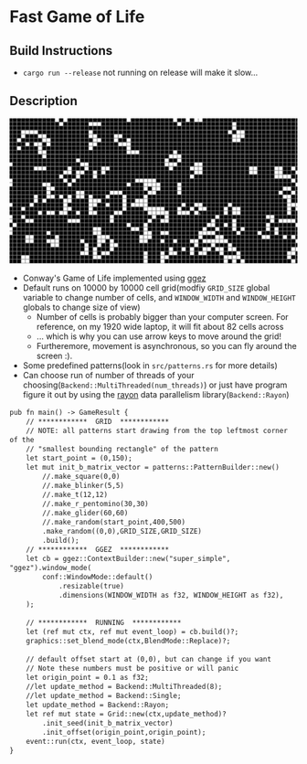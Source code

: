 # Fast Game of Life
## Build Instructions
* `cargo run --release` not running on release will make it slow...

## Description
![cgol](cgol.gif)
* Conway's Game of Life implemented using [ggez](https://github.com/ggez/ggez)
* Default runs on 10000 by 10000 cell grid(modfiy `GRID_SIZE` global variable to change number of cells, and `WINDOW_WIDTH` and `WINDOW_HEIGHT` globals to change size of view)
    * Number of cells is probably bigger than your computer screen. For reference, on my 1920 wide laptop, it will fit about 82 cells across
    * ... which is why you can use arrow keys to move around the grid!
    * Furtheremore, movement is asynchronous, so you can fly around the screen :).
* Some predefined patterns(look in `src/patterns.rs` for more details)
* Can choose run of number of threads of your choosing(`Backend::MultiThreaded(num_threads)`) or just have program figure it out by using the [rayon](https://github.com/rayon-rs/rayon) data parallelism library(`Backend::Rayon`)


```
pub fn main() -> GameResult {
    // ************  GRID  ************   
    // NOTE: all patterns start drawing from the top leftmost corner of the
    // "smallest bounding rectangle" of the pattern
    let start_point = (0,150);
    let mut init_b_matrix_vector = patterns::PatternBuilder::new()
        //.make_square(0,0)
        //.make_blinker(5,5)
        //.make_t(12,12)
        //.make_r_pentomino(30,30)
        //.make_glider(60,60)
        //.make_random(start_point,400,500)
        .make_random((0,0),GRID_SIZE,GRID_SIZE)
        .build();
    // ************  GGEZ  ************   
    let cb = ggez::ContextBuilder::new("super_simple", "ggez").window_mode(
        conf::WindowMode::default()
            .resizable(true)
            .dimensions(WINDOW_WIDTH as f32, WINDOW_HEIGHT as f32),
    );

    // ************  RUNNING  ************   
    let (ref mut ctx, ref mut event_loop) = cb.build()?;
    graphics::set_blend_mode(ctx,BlendMode::Replace)?;

    // default offset start at (0,0), but can change if you want
    // Note these numbers must be positive or will panic
    let origin_point = 0.1 as f32;
    //let update_method = Backend::MultiThreaded(8);
    //let update_method = Backend::Single;
    let update_method = Backend::Rayon;
    let ref mut state = Grid::new(ctx,update_method)?
        .init_seed(init_b_matrix_vector)
        .init_offset(origin_point,origin_point);
    event::run(ctx, event_loop, state)
}
```
